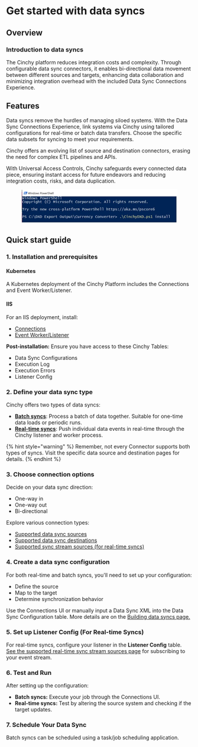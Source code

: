 # Get started with data syncs

## Overview

### Introduction to data syncs

The Cinchy platform reduces integration costs and complexity. Through configurable data sync connectors, it enables bi-directional data movement between different sources and targets, enhancing data collaboration and minimizing integration overhead with the included Data Sync Connections Experience.

## Features

Data syncs remove the hurdles of managing siloed systems. With the Data Sync Connections Experience, link systems via Cinchy using tailored configurations for real-time or batch data transfers. Choose the specific data subsets for syncing to meet your requirements.

Cinchy offers an evolving list of source and destination connectors, erasing the need for complex ETL pipelines and APIs.

With Universal Access Controls, Cinchy safeguards every connected data piece, ensuring instant access for future endeavors and reducing integration costs, risks, and data duplication.

<figure><img src="../.gitbook/assets/image (163).png" alt=""><figcaption></figcaption></figure>

## Quick start guide

### 1. **Installation and prerequisites**

#### Kubernetes

A Kubernetes deployment of the Cinchy Platform includes the Connections and Event Worker/Listener.

#### IIS 

For an IIS deployment, install:

* [Connections](./installation-and-maintenance/installing-connections.md)
* [Event Worker/Listener](./installation-and-maintenance/installing-the-worker-listener.md)

**Post-installation:** Ensure you have access to these Cinchy Tables:
* Data Sync Configurations
* Execution Log
* Execution Errors
* Listener Config

### 2. **Define your data sync type**

Cinchy offers two types of data syncs: 

* [**Batch syncs**](building-data-syncs/types-of-data-syncs.md#1.-batch-syncs): Process a batch of data together. Suitable for one-time data loads or periodic runs.
* [**Real-time syncs**](building-data-syncs/types-of-data-syncs.md#2.-real-time-data-sync): Push individual data events in real-time through the Cinchy listener and worker process.

{% hint style="warning" %}
Remember, not every Connector supports both types of syncs. Visit the specific data source and destination pages for details.
{% endhint %}

### 3. **Choose connection options**

Decide on your data sync direction:
* One-way in
* One-way out
* Bi-directional

Explore various connection types:
* [Supported data sync sources](supported-data-sync-sources/)
* [Supported data sync destinations](supported-data-sync-destinations/)
* [Supported sync stream sources (for real-time syncs)](supported-real-time-sources/)

### 4. **Create a data sync configuration**

For both real-time and batch syncs, you'll need to set up your configuration:

* Define the source
* Map to the target
* Determine synchronization behavior

Use the Connections UI or manually input a Data Sync XML into the Data Sync Configuration table. More details are on the [Building data syncs page.](../data-syncs/building-data-syncs/README.md)

### 5. **Set up Listener Config (For Real-time Syncs)**

For real-time syncs, configure your listener in the **Listener Config** table. [See the supported real-time sync stream sources page](supported-real-time-sources/) for subscribing to your event stream.

### 6. **Test and Run**

After setting up the configuration:
* **Batch syncs:** Execute your job through the Connections UI.
* **Real-time syncs:** Test by altering the source system and checking if the target updates.

### 7. **Schedule Your Data Sync**

Batch syncs can be scheduled using a task/job scheduling application.

